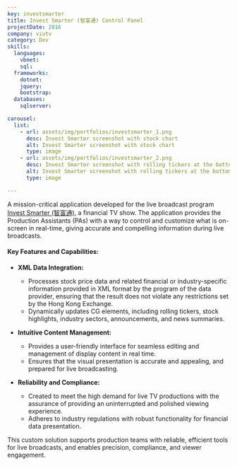 ```yaml
---
key: investsmarter
title: Invest Smarter (智富通) Control Panel
projectDate: 2016
company: viutv
category: Dev
skills:
  languages:
    vbnet:
    sql:
  frameworks:
    dotnet:
    jquery:
    bootstrap:
  databases:
    sqlserver:

carousel:
  list:
    - url: assets/img/portfolios/investsmarter_1.png
      desc: Invest Smarter screenshot with stock chart 
      alt: Invest Smarter screenshot with stock chart
      type: image
    - url: assets/img/portfolios/investsmarter_2.png
      desc: Invest Smarter screenshot with rolling tickers at the bottom of the screen
      alt: Invest Smarter screenshot with rolling tickers at the bottom of the screen
      type: image

---
```

A mission-critical application developed for the live broadcast program [Invest Smarter (智富通)](https://viu.tv/encore/invest-smarter), a financial TV show. The application provides the Production Assistants (PAs) with a way to control and customize what is on-screen in real-time, giving accurate and compelling information during live broadcasts.

#### **Key Features and Capabilities:** 
- **XML Data Integration:**
  - Processes stock price data and related financial or industry-specific information provided in XML format by the program of the data provider, ensuring that the result does not violate any restrictions set by the Hong Kong Exchange.  
  - Dynamically updates CG elements, including rolling tickers, stock highlights, industry sectors, announcements, and news summaries.  

- **Intuitive Content Management:**
  - Provides a user-friendly interface for seamless editing and management of display content in real time.  
  - Ensures that the visual presentation is accurate and appealing, and prepared for live broadcasting.

- **Reliability and Compliance:**  
  - Created to meet the high demand for live TV productions with the assurance of providing an uninterrupted and polished viewing experience.
  - Adheres to industry regulations with robust functionality for financial data presentation. 

This custom solution supports production teams with reliable, efficient tools for live broadcasts, and enables precision, compliance, and viewer engagement.